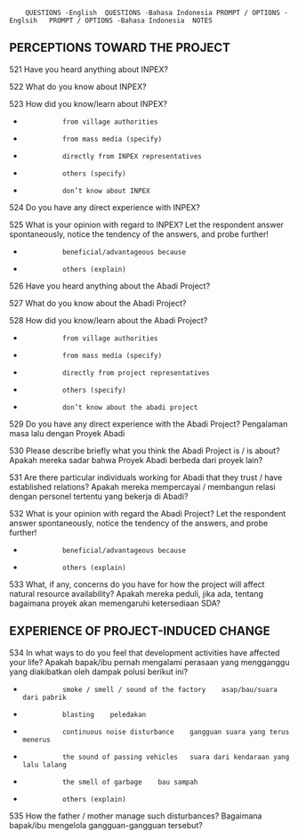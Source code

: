 		QUESTIONS -English	QUESTIONS -Bahasa Indonesia	PROMPT / OPTIONS -Englsih	PROMPT / OPTIONS -Bahasa Indonesia	NOTES
						
						
##		PERCEPTIONS TOWARD THE PROJECT				
						
521		Have you heard anything about INPEX?				
						
522		What do you know about INPEX?				
						
523		How did you know/learn about INPEX?				
*				from village authorities		
*				from mass media (specify)		
*				directly from INPEX representatives		
*				others (specify)		
*				don’t know about INPEX		
						
524		Do you have any direct experience with INPEX?				
						
525		What is your opinion with regard to INPEX?				Let the respondent answer spontaneously, notice the tendency of the answers, and probe further!
*				beneficial/advantageous because		
*				others (explain)		
						
526		Have you heard anything about the Abadi Project?				
						
527		What do you know about the Abadi Project?				
						
528		How did you know/learn about the Abadi Project?				
*				from village authorities		
*				from mass media (specify)		
*				directly from project representatives		
*				others (specify)		
*				don’t know about the abadi project		
						
529		Do you have any direct experience with the Abadi Project?	Pengalaman masa lalu dengan Proyek Abadi			
						
530		Please describe briefly what you think the Abadi Project is / is about?	Apakah mereka sadar bahwa Proyek Abadi berbeda dari proyek lain?			
						
531		Are there particular individuals working for Abadi that they trust / have established relations?	Apakah mereka mempercayai / membangun relasi dengan personel tertentu yang bekerja di Abadi?			
						
532		What is your opinion with regard the Abadi Project?				Let the respondent answer spontaneously, notice the tendency of the answers, and probe further!
*				beneficial/advantageous because		
*				others (explain)		
						
533		What, if any, concerns do you have for how the project will affect natural resource availability?	Apakah mereka peduli, jika ada, tentang bagaimana proyek akan memengaruhi ketersediaan SDA?			
						
						
						
##		EXPERIENCE OF PROJECT-INDUCED CHANGE				
						
						
534		In what ways to do you feel that development activities have affected your life?	Apakah bapak/ibu pernah mengalami perasaan yang mengganggu yang diakibatkan oleh dampak polusi berikut ini?			
*				smoke / smell / sound of the factory	asap/bau/suara dari pabrik	
*				blasting	peledakan	
*				continuous noise disturbance	gangguan suara yang terus menerus	
*				the sound of passing vehicles	suara dari kendaraan yang lalu lalang	
*				the smell of garbage	bau sampah	
*				others (explain)		
						
535		How the father / mother manage such disturbances?	Bagaimana bapak/ibu mengelola gangguan-gangguan tersebut?			
